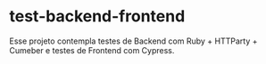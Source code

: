 # test-backend-frontend
Esse projeto contempla testes de Backend com Ruby + HTTParty + Cumeber e testes de Frontend com Cypress.
